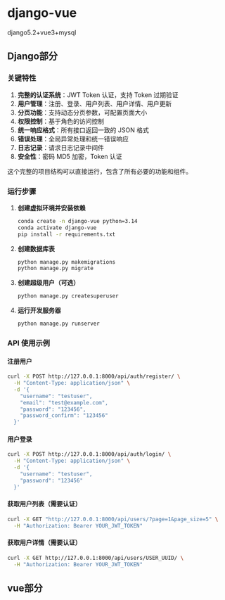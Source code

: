 # django-vue
django5.2+vue3+mysql


## Django部分

### 关键特性

1. **完整的认证系统**：JWT Token 认证，支持 Token 过期验证
2. **用户管理**：注册、登录、用户列表、用户详情、用户更新
3. **分页功能**：支持动态分页参数，可配置页面大小
4. **权限控制**：基于角色的访问控制
5. **统一响应格式**：所有接口返回一致的 JSON 格式
6. **错误处理**：全局异常处理和统一错误响应
7. **日志记录**：请求日志记录中间件
8. **安全性**：密码 MD5 加密，Token 认证

这个完整的项目结构可以直接运行，包含了所有必要的功能和组件。



### 运行步骤

1. **创建虚拟环境并安装依赖**

   ```bash
   conda create -n django-vue python=3.14
   conda activate django-vue
   pip install -r requirements.txt
   ```

2. **创建数据库表**

   ```bash
   python manage.py makemigrations
   python manage.py migrate
   ```

3. **创建超级用户（可选）**

   ```bash
   python manage.py createsuperuser
   ```

4. **运行开发服务器**

   ```bash
   python manage.py runserver
   ```

### API 使用示例

#### 注册用户

```bash
curl -X POST http://127.0.0.1:8000/api/auth/register/ \
  -H "Content-Type: application/json" \
  -d '{
    "username": "testuser",
    "email": "test@example.com",
    "password": "123456",
    "password_confirm": "123456"
  }'
```

#### 用户登录

```bash
curl -X POST http://127.0.0.1:8000/api/auth/login/ \
  -H "Content-Type: application/json" \
  -d '{
    "username": "testuser",
    "password": "123456"
  }'
```

#### 获取用户列表（需要认证）

```bash
curl -X GET "http://127.0.0.1:8000/api/users/?page=1&page_size=5" \
  -H "Authorization: Bearer YOUR_JWT_TOKEN"
```

#### 获取用户详情（需要认证）

```bash
curl -X GET http://127.0.0.1:8000/api/users/USER_UUID/ \
  -H "Authorization: Bearer YOUR_JWT_TOKEN"
```

## vue部分

